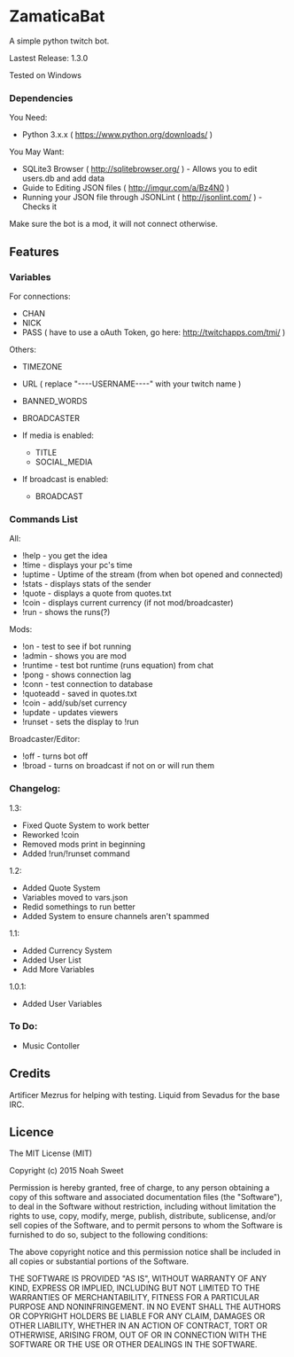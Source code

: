 

ZamaticaBat
===========

A simple python twitch bot.

Lastest Release: 1.3.0

Tested on Windows

### Dependencies

You Need:
- Python 3.x.x ( https://www.python.org/downloads/ )

You May Want:
- SQLite3 Browser ( http://sqlitebrowser.org/ ) - Allows you to edit users.db and add data
- Guide to Editing JSON files ( http://imgur.com/a/Bz4N0 )
- Running your JSON file through JSONLint ( http://jsonlint.com/ ) - Checks it

Make sure the bot is a mod, it will not connect otherwise.

Features	
--------

### Variables

For connections:
- CHAN
- NICK
- PASS ( have to use a oAuth Token, go here: http://twitchapps.com/tmi/ )

Others:
- TIMEZONE
- URL ( replace "----USERNAME----" with your twitch name )
- BANNED_WORDS
- BROADCASTER
- If media is enabled:
	- TITLE
	- SOCIAL_MEDIA

- If broadcast is enabled:
	- BROADCAST

### Commands List

All:
- !help - you get the idea
- !time - displays your pc's time
- !uptime - Uptime of the stream (from when bot opened and connected)
- !stats - displays stats of the sender
- !quote - displays a quote from quotes.txt
- !coin - displays current currency (if not mod/broadcaster)
- !run - shows the runs(?)
		
Mods:
- !on - test to see if bot running
- !admin - shows you are mod
- !runtime - test bot runtime (runs equation) from chat
- !pong - shows connection lag
- !conn - test connection to database
- !quoteadd - saved in quotes.txt
- !coin - add/sub/set currency
- !update - updates viewers
- !runset - sets the display to !run
		
Broadcaster/Editor:
- !off - turns bot off
- !broad - turns on broadcast if not on or will run them


### Changelog:

1.3:
- Fixed Quote System to work better
- Reworked !coin
- Removed mods print in beginning
- Added !run/!runset command

1.2:
- Added Quote System
- Variables moved to vars.json
- Redid somethings to run better
- Added System to ensure channels aren't spammed

1.1:
- Added Currency System
- Added User List
- Add More Variables
		
1.0.1:
- Added User Variables
		
		
### To Do:
- Music Contoller

Credits
-------
Artificer Mezrus for helping with testing.
Liquid from Sevadus for the base IRC.



Licence
-------
The MIT License (MIT)

Copyright (c) 2015 Noah Sweet

Permission is hereby granted, free of charge, to any person obtaining a copy
of this software and associated documentation files (the "Software"), to deal
in the Software without restriction, including without limitation the rights
to use, copy, modify, merge, publish, distribute, sublicense, and/or sell
copies of the Software, and to permit persons to whom the Software is
furnished to do so, subject to the following conditions:

The above copyright notice and this permission notice shall be included in
all copies or substantial portions of the Software.

THE SOFTWARE IS PROVIDED "AS IS", WITHOUT WARRANTY OF ANY KIND, EXPRESS OR
IMPLIED, INCLUDING BUT NOT LIMITED TO THE WARRANTIES OF MERCHANTABILITY,
FITNESS FOR A PARTICULAR PURPOSE AND NONINFRINGEMENT. IN NO EVENT SHALL THE
AUTHORS OR COPYRIGHT HOLDERS BE LIABLE FOR ANY CLAIM, DAMAGES OR OTHER
LIABILITY, WHETHER IN AN ACTION OF CONTRACT, TORT OR OTHERWISE, ARISING FROM,
OUT OF OR IN CONNECTION WITH THE SOFTWARE OR THE USE OR OTHER DEALINGS IN
THE SOFTWARE.







